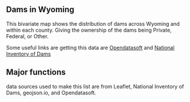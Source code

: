 Dams in Wyoming 
---
This bivariate map shows the distribution of dams across Wyoming and within each county. Giving the ownership of the dams being Private, Federal, or Other. 

Some useful links are getting this data are [Opendatasoft](https://public.opendatasoft.com/explore/?sort=modified) and [National Inventory of Dams](https://nid.sec.usace.army.mil/#/)

Major functions 
---


data sources used to make this list are from Leaflet, National Inventory of Dams, geojson.io, and Opendatasoft. 

